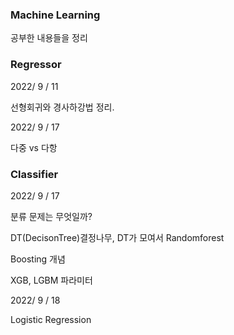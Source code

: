 ### Machine Learning

공부한 내용들을 정리


### Regressor

2022/ 9 / 11

선형회귀와 경사하강법 정리.

2022/ 9 / 17

다중 vs 다항

### Classifier

2022/ 9 / 17

분류 문제는 무엇일까?

DT(DecisonTree)결정나무, DT가 모여서 Randomforest

Boosting 개념 

XGB, LGBM 파라미터 

2022/ 9 / 18

Logistic Regression
